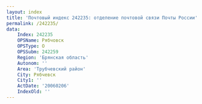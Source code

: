 ```yaml
---
layout: index
title: 'Почтовый индекс 242235: отделение почтовой связи Почты России'
permalink: /242235/
data:
    Index: 242235
    OPSName: Рябчовск
    OPSType: О
    OPSSubm: 242259
    Region: 'Брянская область'
    Autonom: ''
    Area: 'Трубчевский район'
    City: Рябчевск
    City1: ''
    ActDate: '20060206'
    IndexOld: ''
---
```

